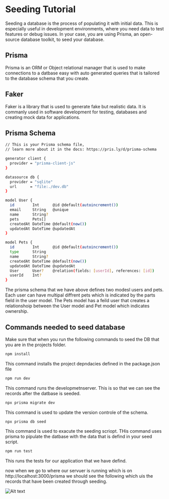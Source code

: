 # Seeding Tutorial
Seeding a database is the process of populating it with initial data. This is especially useful in development environments, where you need data to test features or debug issues. In your case, you are using Prisma, an open-source database toolkit, to seed your database.

## Prisma ###
Prisma is an ORM or Object relational manager that is used  to make connections to a datbase easy with auto generated queries that is tailored to the database schema that you create.  

## Faker ##
Faker is a library that is used to generate fake but realistic data. It is commanly used in software development for testing, databases and creating mock data for applications. 

## Prisma Schema ##
```bash
// This is your Prisma schema file,
// learn more about it in the docs: https://pris.ly/d/prisma-schema

generator client {
  provider = "prisma-client-js"
}

datasource db {
  provider = "sqlite"
  url      = "file:./dev.db"
}

model User {
  id        Int      @id @default(autoincrement())
  email     String   @unique
  name      String?
  pets      Pets[]
  createdAt DateTime @default(now())
  updatedAt DateTime @updatedAt
}

model Pets {
  id        Int      @id @default(autoincrement())
  type      String
  name      String?
  createdAt DateTime @default(now())
  updatedAt DateTime @updatedAt
  User      User?    @relation(fields: [userId], references: [id])
  userId    Int?
}
```
The prisma schema that we have above defines two modesl users and pets. Each user can have multipal diffrent pets which is indicated by the parts field in the user model. The Pets model has a feild user that creates a relationshoip between the User model and Pet model which indicates ownership. 

## Commands needed to seed database ##
Make sure that when you run the following commands to seed the DB that you are in the projects folder. 

```bash
npm install 
```
This command installs the project depndacies defined in the package.json file 

```bash
npm run dev 
```
This command runs the developmetnserver. This is so that we can see the records after the datbase is seeded. 

```bash
npx prisma migrate dev
```
This command is used to update the version controle of the schema. 

```bash
npx prisma db seed
```
This command is used to exacute the seeding scriopt. THis command uses prisma to pipulate the datbase with the data that is defind in your seed script. 

```bash
npm run test 
```
This runs the tests for our application that we have defind. 


now when we go to where our servuer is running which is on http://localhost:3000/prisma
we should see the following which uis the records that have been created through seeding. 

![Alt text](image.png)